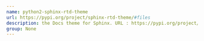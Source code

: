 ```yaml
---
name: python2-sphinx-rtd-theme
url: https://pypi.org/project/sphinx-rtd-theme/#files
description: the Docs theme for Sphinx. URL : https://pypi.org/project/sphinx-rtd-theme/#files Groups : None
group: None
---
```

